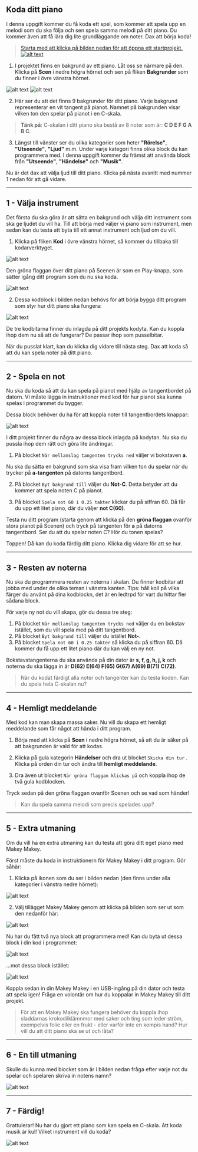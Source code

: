 ## Koda ditt piano
I denna uppgift kommer du få koda ett spel, som kommer att spela upp en melodi som du ska följa och sen spela samma melodi på ditt piano. Du kommer även att få lära dig lite grundläggande om noter. Dax att börja koda!

> <a href="https://scratch.mit.edu/projects/311971291/editor/">Starta med att klicka på bilden nedan för att öppna ett startprojekt.
![alt text](bilder/bild_piano_startbild.png)</a>

01. I projektet finns en bakgrund av ett piano. Låt oss se närmare på den. Klicka på **Scen** i nedre högra hörnet och sen på fliken **Bakgrunder** som du finner i övre vänstra hörnet. 

![alt text](bilder/bild_scen.png)    ![alt text](bilder/bild_flik_bakgrunder.png)

02. Här ser du att det finns 9 bakgrunder för ditt piano. Varje bakgrund representerar en vit tangent på pianot. Namnet på bakgrunden visar  vilken ton den spelar på pianot i en C-skala.

> **Tänk på**: C-skalan i ditt piano ska bestå av 8 noter som är: **C D E F G A B C**.

03. Längst till vänster ser du olika kategorier som heter **"Rörelse"**, **"Utseende"**, **"Ljud"** m.m. Under varje kategori finns olika block du kan programmera med. I denna uppgift kommer du främst att använda block från **"Utseende"**, **"Händelse"** och **"Musik"**.

Nu är det dax att välja ljud till ditt piano. Klicka på nästa avsnitt med nummer 1 nedan för att gå vidare.

---

## 1 - Välja instrument

Det första du ska göra är att sätta en bakgrund och välja ditt instrument som ska ge ljudet du vill ha. Till att börja med väljer vi piano som instrument, men sedan kan du testa att byta till ett annat instrument och ljud om du vill. 

01. Klicka på fliken **Kod** i övre vänstra hörnet, så kommer du tillbaka till kodarverktyget. 

![alt text](bilder/bild_flik_kod.png)

Den gröna flaggan över ditt piano på Scenen är som en Play-knapp, som sätter igång ditt program som du nu ska koda.

![alt text](bilder/bild_grön_flagga.png)


02. Dessa kodblock i bilden nedan behövs för att börja bygga ditt program som styr hur ditt piano ska fungera:

![alt text](bilder/startblock.PNG)

De tre kodbitarna finner du inlagda på ditt projekts kodyta. Kan du koppla ihop dem nu så att de fungerar? De passar ihop som pusselbitar.


När du pusslat klart, kan du klicka dig vidare till nästa steg. Dax att koda så att du kan spela noter på ditt piano. 

---

## 2 - Spela en not

Nu ska du koda så att du kan spela på pianot med hjälp av tangentbordet på datorn. Vi måste lägga in instruktioner med kod för hur pianot ska kunna spelas i programmet du bygger. 

Dessa block behöver du ha för att koppla noter till tangentbordets knappar:

![alt text](bilder/spela-not-block.PNG)

I ditt projekt finner du några av dessa block inlagda på kodytan. Nu ska du pussla ihop dem rätt och göra lite ändringar. 

1. På blocket ``` När mellanslag tangenten trycks ned ``` väljer vi bokstaven **a**.

Nu ska du sätta en bakgrund som ska visa fram vilken ton du spelar när du trycker på **a-tangenten** på datorns tangentbord.

2. På blocket ``` Byt bakgrund till ``` väljer du **Not-C**. Detta betyder att du kommer att spela noten C på pianot.

3. På blocket ``` Spela not 60 i 0.25 takter ``` klickar du på siffran 60. Då får du upp ett litet piano, där du väljer **not C(60)**.

Testa nu ditt program (starta genom att klicka på den **gröna flaggan** ovanför stora pianot på Scenen) och tryck på tangenten för **a** på  datorns tangentbord. 
Ser du att du spelar noten C? Hör du tonen spelas?

Toppen! Då kan du koda färdig ditt piano. Klicka dig vidare för att se hur.

---

## 3 - Resten av noterna

Nu ska du programmera resten av noterna i skalan. Du finner kodbitar att jobba med under de olika teman i vänstra kanten. Tips: håll koll på vilka färger du använt på dina kodblockn, det är en ledtrpd för vart du hittar fler sådana block.

För varje ny not du vill skapa, gör du dessa tre steg:

01. På blocket ``` När mellanslag tangenten trycks ned ``` väljer du en bokstav istället, som du vill spela med på ditt tangentbord.
02.  På blocket ``` Byt bakgrund till ``` väljer du istället **Not-**.
04. På blocket ``` Spela not 60 i 0.25 takter ``` så klicka du på siffran 60. Då kommer du få upp ett litet piano där du kan välj en ny not.

Bokstavstangenterna du ska använda på din dator är **s, f, g, h, j, k** och noterna du ska lägga in är **D(62) E(64) F(65) G(67) A(69) B(71) C(72)**.	

> När du kodat färdigt alla noter och tangenter kan du testa koden. Kan du spela hela C-skalan nu?

---

## 4 - Hemligt meddelande
Med kod kan man skapa massa saker. Nu vill du skapa ett hemligt meddelande som får något att hända i ditt program. 

01. Börja med att klicka på **Scen** i nedre högra hörnet, så att du är säker på att bakgrunden är vald för att kodas. 

02. Klicka på gula kategorin **Händelser** och dra ut blocket ``` Skicka din tur ``` . Klicka på orden din tur och ändra till **hemligt meddelande**. 

03. Dra även ut blocket ``` När gröna flaggan klickas på ``` och koppla ihop de två gula kodblocken. 

Tryck sedan på den gröna flaggan ovanför Scenen och se vad som händer!

> Kan du spela samma melodi som precis spelades upp?

---

## 5 - Extra utmaning

Om du vill ha en extra utmaning kan du testa att göra ditt eget piano med Makey Makey.

Först måste du koda in instruktionern för Makey Makey i ditt program. Gör såhär:

01. Klicka på ikonen som du ser i bilden nedan (den finns under alla kategorier i vänstra nedre hörnet):

![alt text](bilder/fler-block.PNG)

02. Välj tillägget Makey Makey genom att klicka på bilden som ser ut som den nedanför här:

![alt text](bilder/makey-makey.PNG)

Nu har du fått två nya block att programmera med! Kan du byta ut dessa block i din kod i programmet:

![alt text](bilder/tangent-trycks-ned-block.PNG)

...mot dessa block istället:

![alt text](bilder/makey-block.PNG)

Koppla sedan in din Makey Makey i en USB-ingång på din dator och testa att spela igen! Fråga en volontär om hur du koppalar in Makey Makey till ditt projekt. 

> För att en Makey Makey ska fungera behöver du koppla ihop sladdarnas krokodilklämnmor med saker och ting som leder ström, exempelvis folie eller en frukt - eller varför inte en kompis hand? Hur vill du att ditt piano ska se ut och låta?

---

## 6 - En till utmaning

Skulle du kunna med blocket som är i bilden nedan fråga efter varje not du spelar och spelaren skriva in notens namn?

![alt text](bilder/fraga-block.PNG)
 
---

## 7 - Färdig!

Grattulerar! Nu har du gjort ett piano som kan spela en C-skala. Att koda musik är kul! Vilket instrument vill du koda?

![alt text](bilder/bild_piano_startbild.png)


